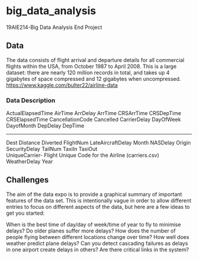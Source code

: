 # big_data_analysis
19AIE214-Big Data Analysis End Project

## Data
The data consists of flight arrival and departure details for all commercial flights within the USA, from October 1987 to April 2008. This is a large dataset: there are nearly 120 million records in total, and takes up 4 gigabytes of space compressed and 12 gigabytes when uncompressed.
https://www.kaggle.com/bulter22/airline-data

### Data Description
ActualElapsedTime 
AirTime 
ArrDelay 
ArrTime 
CRSArrTime 
CRSDepTime 
CRSElapsedTime 
CancellationCode 
Cancelled 
CarrierDelay 
DayOfWeek 
DayofMonth
DepDelay 
DepTime 


_______

Dest Distance Diverted FlightNum LateAircraftDelay Month NASDelay Origin SecurityDelay TailNum TaxiIn TaxiOut   
UniqueCarrier- Flight Unique Code for the Airline (carriers.csv)    
WeatherDelay Year

## Challenges
The aim of the data expo is to provide a graphical summary of important features of the data set. This is intentionally vague in order to allow different entries to focus on different aspects of the data, but here are a few ideas to get you started:

  When is the best time of day/day of week/time of year to fly to minimise delays?
  Do older planes suffer more delays?
  How does the number of people flying between different locations change over time?
  How well does weather predict plane delays?
  Can you detect cascading failures as delays in one airport create delays in others? Are there critical links in the system?

